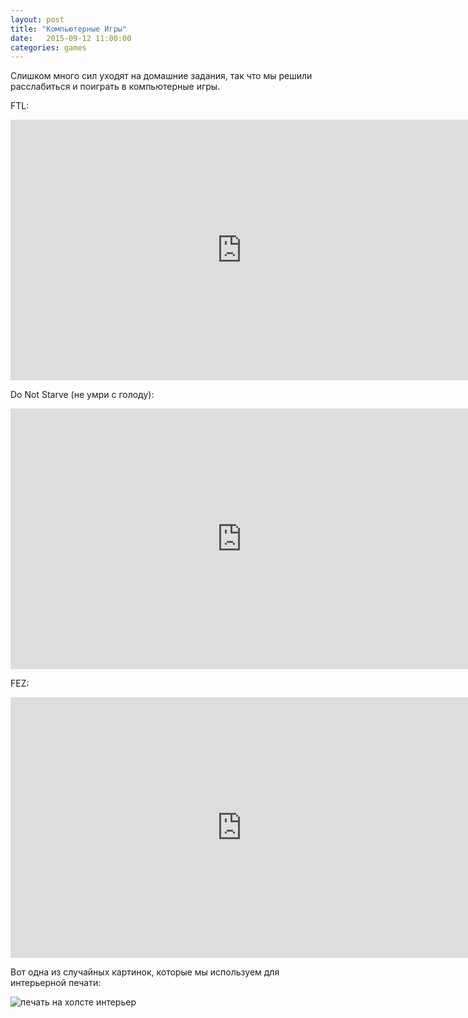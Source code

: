 ```yaml
---
layout: post
title: "Компьютерные Игры"
date:   2015-09-12 11:00:00
categories: games
---
```


Слишком много сил уходят на домашние задания, так что мы решили расслабиться и поиграть в компьютерные игры.

FTL:

<iframe width="740" height="417" src="https://www.youtube.com/embed/sZZNfrK2vsA" frameborder="0" allowfullscreen></iframe>

Do Not Starve (не умри с голоду):

<iframe width="740" height="417" src="https://www.youtube.com/embed/y0Ym845GzHM" frameborder="0" allowfullscreen></iframe>

FEZ:

<iframe width="740" height="417" src="https://www.youtube.com/embed/9_Uk5iauKFc" frameborder="0" allowfullscreen></iframe>

Вот одна из случайных картинок, которые мы используем для интерьерной печати:

![печать на холсте интерьер]({{site.url}}/assets/3158577914_512x512.png) 
